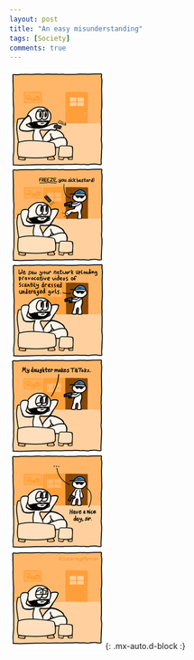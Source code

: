 ```yaml
---
layout: post
title: "An easy misunderstanding"
tags: [Society]
comments: true
---
```



!["An easy misunderstanding"](/comics/2.png){: .mx-auto.d-block :}